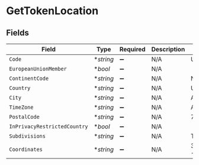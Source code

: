 # GetTokenLocation


## Fields

| Field                        | Type                         | Required                     | Description                  | Example                      |
| ---------------------------- | ---------------------------- | ---------------------------- | ---------------------------- | ---------------------------- |
| `Code`                       | **string*                    | :heavy_minus_sign:           | N/A                          | US                           |
| `EuropeanUnionMember`        | **bool*                      | :heavy_minus_sign:           | N/A                          |                              |
| `ContinentCode`              | **string*                    | :heavy_minus_sign:           | N/A                          | NA                           |
| `Country`                    | **string*                    | :heavy_minus_sign:           | N/A                          | United States                |
| `City`                       | **string*                    | :heavy_minus_sign:           | N/A                          | Austin                       |
| `TimeZone`                   | **string*                    | :heavy_minus_sign:           | N/A                          | America/Chicago              |
| `PostalCode`                 | **string*                    | :heavy_minus_sign:           | N/A                          | 78732                        |
| `InPrivacyRestrictedCountry` | **bool*                      | :heavy_minus_sign:           | N/A                          |                              |
| `Subdivisions`               | **string*                    | :heavy_minus_sign:           | N/A                          | Texas                        |
| `Coordinates`                | **string*                    | :heavy_minus_sign:           | N/A                          | 30.3768 -97.8935             |
